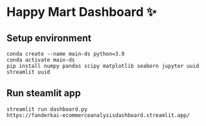 # Happy Mart Dashboard ✨

## Setup environment
```
conda create --name main-ds python=3.9
conda activate main-ds
pip install numpy pandas scipy matplotlib seaborn jupyter uuid streamlit uuid
```

## Run steamlit app
```
streamlit run dashboard.py
https://fanderkai-ecommerceanalysisdashboard.streamlit.app/
```
